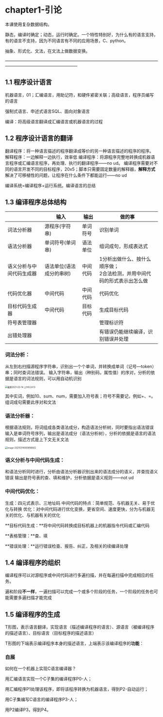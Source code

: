 # chapter1-引论

本课使用复杂数据结构。

静态，编译时确定；动态，运行时确定。一个特性特别好，为什么有的语言支持，有的语言不支持，因为不同语言有不同的应用场景，C、python。

抽象、形式化、文法，在文法上做数据变换。

—————————————————————————————————————————————————————

## 1.1 程序设计语言

机器语言，01；汇编语言，用助记符，和硬件紧密关联；高级语言，程序员编写的语言

强制式语言、申述式语言SQL、面向对象语言

编译：将高级语言翻译成汇编语言或机器语言的过程

## 1.2 程序设计语言的翻译

翻译程序：将一种语言描述的程序翻译成等价的另一种语言描述的程序的程序。
解释程序：一边解释一边执行，效率低
编译程序：将源程序完整地转换成机器语言程序或汇编语言程序，再处理、执行的翻译程序——no ud。
编译程序需要对不同的语言开发不同的目标程序，20x5；脚本只需要固定数量的解释器，**解释方式**解决了可移植性的问题，让程序在什么条件下都能运行——no ud

编译系统=编译程序+运行系统。编译语言的总结

## 1.3 编译程序总体结构

|                          | 输入                     | 输出     | 做的事                                                       |
| ------------------------ | ------------------------ | -------- | ------------------------------------------------------------ |
| 词法分析器               | 源程序(字符串)           | 单词符号 | 识别单词                                                     |
| 语法分析器               | 单词符号(单词串)         | 语法单位 | 组词成句，形成表达式                                         |
| 语义分析与中间代码生成器 | 语法单位(语法成分的串树) | 中间代码 | 1分析出做什么、按什么顺序做；<br />2合法检测，并用中间代码的形式表示出怎么做 |
| 代码优化器               | 中间代码                 | 中间代码 | 代码优化                                                     |
| 目标代码生成器           | 中间代码                 | 目标代码 | 生成目标代码                                                 |
| 符号表管理器             |                          |          | 管理标识符                                                   |
| 出错处理器               |                          |          | 有错误仍能继续编译，识别错误并处理                           |

### 词法分析：

从左到右扫描源程序字符串，识别出一个个单词，并转换成单词（记号—token）串；同时查词法错误。
输入字符串，输出（种别码，属性值）的序对，分析的依据是语言的词法规则，可以用自动机识别

<img src="https://i.loli.net/2021/03/14/A7N81fvHjaJmyKz.png#" alt="截屏2021-03-14 上午8.24.13" style="zoom: 50%;" />

其中实词，例如10、sum、num，需要加入符号表；符号不需要记，例如+、=。组词成句需要此序对和文法

### 语法分析器：

根据语法规则，将词组成各类语法成分，构造语法分析树，同时要指出语法错误
输入是单词符号序列，输出是语法成分（语法分析树），分析的依据是语言的语法规则，描述方式是上下文无关文法

<img src="https://i.loli.net/2021/03/14/FvEg1uCeMVYIPqG.png" alt="image-20210314083856922" style="zoom:50%;" />

### 语义分析与中间代码生成：

和语法分析同时进行，分析由语法分析器识别出来的语法成分的语义，并查找语义错误
输出是符号表的查、填和维护，分析依据是语义规则——not ud

### 中间代码优化：

生成：四元式表示、三地址码
中间代码的特点：简单规范、与机器无关、易于优化与转换
优化：对中间代码进行优化变换，更省空间、速度更快，分为与机器无关的优化、与机器有关的优化

**目标代码生成：**将中间代码转换成目标机器上的机器指令代码或汇编代码

**表格管理：**查、填

**错误处理：**运行错误检查、报告、纠正，及相关的续编译处理

## 1.4 编译程序的组织

编译程序可以对源程序或中间代码进行多遍扫描，并在每遍扫描中完成相应的任务。

遍和阶段**不一样**，一遍扫描可以完成一个或多个阶段的任务，一个阶段的任务也可能需要多遍扫描才能完成

## 1.5 编译程序的生成

T形图，表示语言翻译，实现语言（描述编译程序的语言）、源语言（被编译程序的描述语言）、目标语言（目标程序的描述语言）

T形图的下端表示编译程序本身的描述语言，上端表示该编译程序的**功能**：

### 自展

如何在一个机器上实现C语言编译器？

用汇编语言实现一个C子集的编译程序P0-人；

用汇编程序P1处理该程序，即将该程序转换为机器语言，得到P2-自动运行；

用C子集编写C语言的编译程序P3-人；

用P2编译P3，得到P4。

